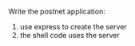 Write the postnet application:

1. use express to create the server
2. the shell code uses the server
